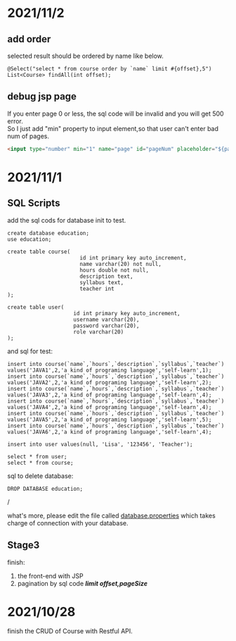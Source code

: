 # 2021/11/2

## add order
selected result should be ordered by name like below. 
```
@Select("select * from course order by `name` limit #{offset},5")
List<Course> findAll(int offset);
```

## debug jsp page
If you enter page 0 or less, the sql code will be invalid and you will get 500 error.
<br>
So I just add "min" property to input element,so that user can't enter bad num of pages.

```html
<input type="number" min="1" name="page" id="pageNum" placeholder="${page}">
```
# 2021/11/1

## SQL Scripts

add the sql cods for database init to test.

```mysql
create database education;
use education;

create table course(
                       id int primary key auto_increment,
                       name varchar(20) not null,
                       hours double not null,
                       description text,
                       syllabus text,
                       teacher int
);

create table user(
                     id int primary key auto_increment,
                     username varchar(20),
                     password varchar(20),
                     role varchar(20)
);
```
and sql for test:
```mysql
insert into course(`name`,`hours`,`description`,`syllabus`,`teacher`) values('JAVA1',2,'a kind of programing language','self-learn',1);
insert into course(`name`,`hours`,`description`,`syllabus`,`teacher`) values('JAVA2',2,'a kind of programing language','self-learn',2);
insert into course(`name`,`hours`,`description`,`syllabus`,`teacher`) values('JAVA3',2,'a kind of programing language','self-learn',4);
insert into course(`name`,`hours`,`description`,`syllabus`,`teacher`) values('JAVA4',2,'a kind of programing language','self-learn',4);
insert into course(`name`,`hours`,`description`,`syllabus`,`teacher`) values('JAVA5',2,'a kind of programing language','self-learn',5);
insert into course(`name`,`hours`,`description`,`syllabus`,`teacher`) values('JAVA6',2,'a kind of programing language','self-learn',4);

insert into user values(null, 'Lisa', '123456', 'Teacher');

select * from user;
select * from course;
```

sql to delete database:
```mysql
DROP DATABASE education;
```

/

what's more, please edit the file called [database.properties](src/main/resources/database.properties) which takes charge of connection with your database.
## Stage3

finish:
1. the front-end with JSP
2. pagination by sql code ***limit offset,pageSize***

# 2021/10/28

finish the CRUD of Course with Restful API.